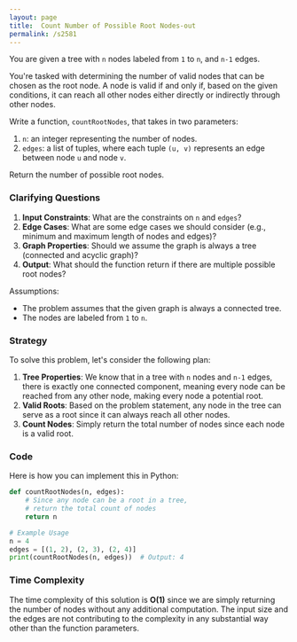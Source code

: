 ```yaml
---
layout: page
title:  Count Number of Possible Root Nodes-out
permalink: /s2581
---
```


You are given a tree with `n` nodes labeled from `1` to `n`, and `n-1` edges.

You're tasked with determining the number of valid nodes that can be chosen as the root node. A node is valid if and only if, based on the given conditions, it can reach all other nodes either directly or indirectly through other nodes.

Write a function, `countRootNodes`, that takes in two parameters:
1. `n`: an integer representing the number of nodes.
2. `edges`: a list of tuples, where each tuple `(u, v)` represents an edge between node `u` and node `v`.

Return the number of possible root nodes.

### Clarifying Questions

1. **Input Constraints**: What are the constraints on `n` and `edges`?
2. **Edge Cases**: What are some edge cases we should consider (e.g., minimum and maximum length of nodes and edges)?
3. **Graph Properties**: Should we assume the graph is always a tree (connected and acyclic graph)?
4. **Output**: What should the function return if there are multiple possible root nodes?

Assumptions:
- The problem assumes that the given graph is always a connected tree.
- The nodes are labeled from `1` to `n`.

### Strategy

To solve this problem, let's consider the following plan:
1. **Tree Properties**: We know that in a tree with `n` nodes and `n-1` edges, there is exactly one connected component, meaning every node can be reached from any other node, making every node a potential root.
2. **Valid Roots**: Based on the problem statement, any node in the tree can serve as a root since it can always reach all other nodes.
3. **Count Nodes**: Simply return the total number of nodes since each node is a valid root.

### Code

Here is how you can implement this in Python:

```python
def countRootNodes(n, edges):
    # Since any node can be a root in a tree,
    # return the total count of nodes
    return n

# Example Usage
n = 4
edges = [(1, 2), (2, 3), (2, 4)]
print(countRootNodes(n, edges))  # Output: 4
```

### Time Complexity

The time complexity of this solution is **O(1)** since we are simply returning the number of nodes without any additional computation. The input size and the edges are not contributing to the complexity in any substantial way other than the function parameters.